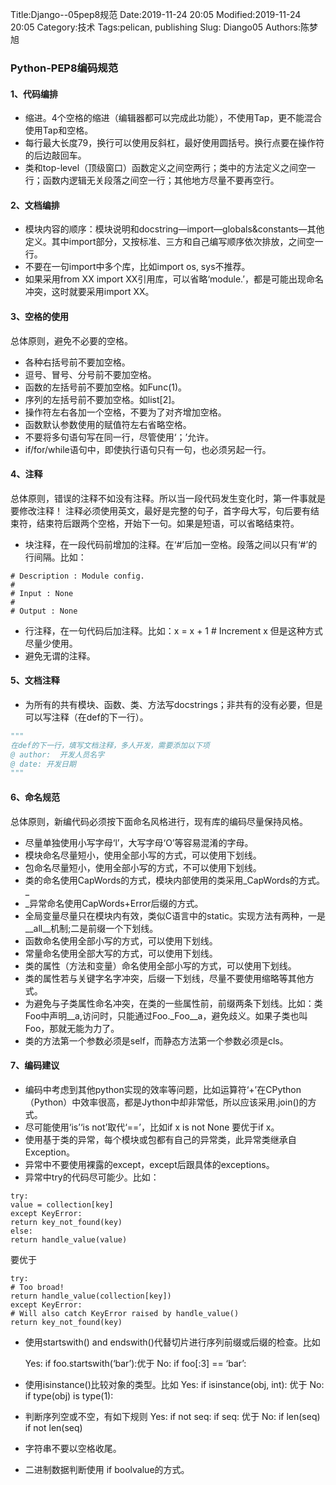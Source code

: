 Title:Django--05pep8规范
Date:2019-11-24  20:05
Modified:2019-11-24  20:05
Category:技术
Tags:pelican, publishing
Slug: Diango05
Authors:陈梦旭


### Python-PEP8编码规范

#### 1、代码编排

- 缩进。4个空格的缩进（编辑器都可以完成此功能），不使用Tap，更不能混合使用Tap和空格。
- 每行最大长度79，换行可以使用反斜杠，最好使用圆括号。换行点要在操作符的后边敲回车。
- 类和top-level（顶级窗口）函数定义之间空两行；类中的方法定义之间空一行；函数内逻辑无关段落之间空一行；其他地方尽量不要再空行。

#### 2、文档编排

- 模块内容的顺序：模块说明和docstring—import—globals&constants—其他定义。其中import部分，又按标准、三方和自己编写顺序依次排放，之间空一行。
- 不要在一句import中多个库，比如import os, sys不推荐。
- 如果采用from XX import XX引用库，可以省略‘module.’，都是可能出现命名冲突，这时就要采用import XX。

#### 3、空格的使用
总体原则，避免不必要的空格。

- 各种右括号前不要加空格。
- 逗号、冒号、分号前不要加空格。
- 函数的左括号前不要加空格。如Func(1)。
- 序列的左括号前不要加空格。如list[2]。
- 操作符左右各加一个空格，不要为了对齐增加空格。
- 函数默认参数使用的赋值符左右省略空格。
- 不要将多句语句写在同一行，尽管使用‘；’允许。
-  if/for/while语句中，即使执行语句只有一句，也必须另起一行。

#### 4、注释

总体原则，错误的注释不如没有注释。所以当一段代码发生变化时，第一件事就是要修改注释！
注释必须使用英文，最好是完整的句子，首字母大写，句后要有结束符，结束符后跟两个空格，开始下一句。如果是短语，可以省略结束符。

- 块注释，在一段代码前增加的注释。在‘#’后加一空格。段落之间以只有‘#’的行间隔。比如：

```
# Description : Module config.
# 
# Input : None
#
# Output : None
```

- 行注释，在一句代码后加注释。比如：x = x + 1  # Increment x
  但是这种方式尽量少使用。
-  避免无谓的注释。

#### 5、文档注释

- 为所有的共有模块、函数、类、方法写docstrings；非共有的没有必要，但是可以写注释（在def的下一行）。

```python
"""
在def的下一行，填写文档注释，多人开发，需要添加以下项
@ author:  开发人员名字
@ date: 开发日期
"""
```

 #### 6、命名规范
总体原则，新编代码必须按下面命名风格进行，现有库的编码尽量保持风格。

- 尽量单独使用小写字母‘l’，大写字母‘O’等容易混淆的字母。
- 模块命名尽量短小，使用全部小写的方式，可以使用下划线。
- 包命名尽量短小，使用全部小写的方式，不可以使用下划线。
- 类的命名使用CapWords的方式，模块内部使用的类采用_CapWords的方式。_
- _异常命名使用CapWords+Error后缀的方式。
- 全局变量尽量只在模块内有效，类似C语言中的static。实现方法有两种，一是__all__机制;二是前缀一个下划线。
- 函数命名使用全部小写的方式，可以使用下划线。
- 常量命名使用全部大写的方式，可以使用下划线。
- 类的属性（方法和变量）命名使用全部小写的方式，可以使用下划线。
-  类的属性若与关键字名字冲突，后缀一下划线，尽量不要使用缩略等其他方式。
- 为避免与子类属性命名冲突，在类的一些属性前，前缀两条下划线。比如：类Foo中声明__a,访问时，只能通过Foo._Foo__a，避免歧义。如果子类也叫Foo，那就无能为力了。
- 类的方法第一个参数必须是self，而静态方法第一个参数必须是cls。

#### 7、编码建议

- 编码中考虑到其他python实现的效率等问题，比如运算符‘+’在CPython（Python）中效率很高，都是Jython中却非常低，所以应该采用.join()的方式。
- 尽可能使用‘is’‘is not’取代‘==’，比如if x is not None 要优于if x。
- 使用基于类的异常，每个模块或包都有自己的异常类，此异常类继承自Exception。
- 异常中不要使用裸露的except，except后跟具体的exceptions。
- 异常中try的代码尽可能少。比如：

```
try:
value = collection[key]
except KeyError:
return key_not_found(key)
else:
return handle_value(value)
```

要优于

```
try:
# Too broad!
return handle_value(collection[key])
except KeyError:
# Will also catch KeyError raised by handle_value()
return key_not_found(key)
```

- 使用startswith() and endswith()代替切片进行序列前缀或后缀的检查。比如

  Yes: if foo.startswith(‘bar’):优于
  No: if foo[:3] == ‘bar’:

- 使用isinstance()比较对象的类型。比如
  Yes: if isinstance(obj, int): 优于
  No: if type(obj) is type(1):

- 判断序列空或不空，有如下规则
  Yes: if not seq:
  if seq:
  优于
  No: if len(seq)
  if not len(seq)

- 字符串不要以空格收尾。

- 二进制数据判断使用 if boolvalue的方式。